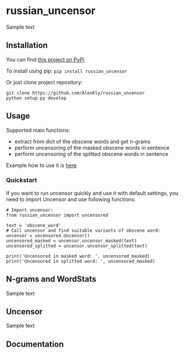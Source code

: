 # russian_uncensor

Sample text

## Installation
You can find [this project on PyPi](https://pypi.org/project/russian-uncensor/)

To install using pip:
`pip install russian_uncensor`

Or just clone project repository:
```
git clone https://github.com/AlexKly/russian_uncensor 
python setup.py develop
```

## Usage
Supported main functions:
- extract from dict of the obscene words and get n-grams
- perform uncensoring of the masked obscene words in sentence
- perform uncensoring of the splitted obscene words in sentence

Example how to use it is [here](https://github.com/AlexKly/russian_uncensor/blob/master/example.py)

### Quickstart
If you want to run uncensor quickly and use it with default settings, you need to import Uncensor and 
use following functions:
```
# Import uncensor:
from russian_uncensor import uncensored

text = 'obscene_word'
# Call uncensor and find suitable variants of obscene word:
uncensor = uncensored.Uncensor()
uncensored_masked = uncensor.uncensor_masked(text)
uncensored_splitted = uncensor.uncensor_splitted(text)

print('Uncensored in masked word: ', uncensored_masked)
print('Uncensored in splitted word: ', uncensored_masked)
```


## N-grams and WordStats
Sample text

## Uncensor
Sample text

## Documentation
